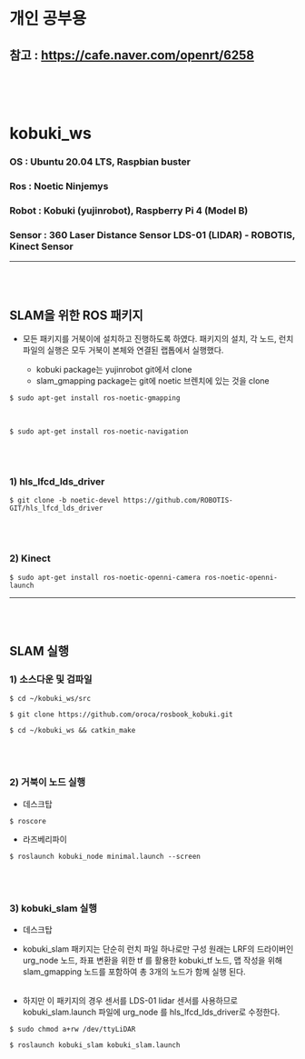 # 개인 공부용

## 참고 : https://cafe.naver.com/openrt/6258

<br><br><br>

# kobuki_ws

### OS  : Ubuntu 20.04 LTS, Raspbian buster
### Ros : Noetic Ninjemys
### Robot : Kobuki (yujinrobot), Raspberry Pi 4 (Model B)
### Sensor : 360 Laser Distance Sensor LDS-01 (LIDAR) - ROBOTIS, Kinect Sensor


---
<br><br>



## SLAM을 위한 ROS 패키지

* 모든 패키지를 거북이에 설치하고 진행하도록 하였다. 패키지의 설치, 각 노드, 런치파일의 실행은 모두 거북이 본체와 연결된 랩톱에서 실행했다.



  * kobuki package는 yujinrobot git에서 clone
  * slam_gmapping package는 git에 noetic 브렌치에 있는 것을 clone

```
$ sudo apt-get install ros-noetic-gmapping
```

<br>

```
$ sudo apt-get install ros-noetic-navigation
```

<br><br>

### 1) hls_lfcd_lds_driver
```
$ git clone -b noetic-devel https://github.com/ROBOTIS-GIT/hls_lfcd_lds_driver
```

<br><br>

### 2) Kinect
```
$ sudo apt-get install ros-noetic-openni-camera ros-noetic-openni-launch
```

---
<br><br>

## SLAM 실행

### 1) 소스다운 및 검파일
```
$ cd ~/kobuki_ws/src
```

```
$ git clone https://github.com/oroca/rosbook_kobuki.git
```

```
$ cd ~/kobuki_ws && catkin_make
```

<br><br>
### 2) 거북이 노드 실행
  * 데스크탑
```
$ roscore
```
  *  라즈베리파이
```
$ roslaunch kobuki_node minimal.launch --screen
```

<br><br>
### 3) kobuki_slam 실행
  *  데스크탑
  *  kobuki_slam 패키지는 단순히 런치 파일 하나로만 구성 원래는  LRF의 드라이버인 urg_node 노드, 좌표 변환을 위한 tf 를 활용한 kobuki_tf 노드, 맵 작성을 위해 slam_gmapping 노드를 포함하여 총 3개의 노드가 함께 실행 된다. <br><br>


  *  하지만 이 패키지의 경우 센서를 LDS-01 lidar 센서를 사용하므로  kobuki_slam.launch 파일에 urg_node 를  hls_lfcd_lds_driver로 수정한다.

```
$ sudo chmod a+rw /dev/ttyLiDAR
```

```
$ roslaunch kobuki_slam kobuki_slam.launch
```







